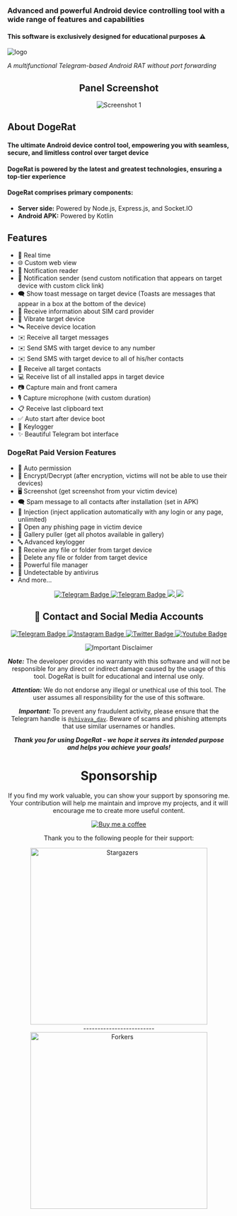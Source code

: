 
 <h3>Advanced and powerful Android device controlling tool with a wide range of features and capabilities</h3>
  <h4>This software is exclusively designed for educational purposes ⚠️</h4>
  <p>
    <img src="images/logo.PNG" alt="logo" style="max-width: auto; height: auto;" />
  </p>
  <p>
    <i>A multifunctional Telegram-based Android RAT without port forwarding</i>
  </p>
</div>

<h2 align="center">Panel Screenshot</h2>
<p align="center">
  <img src="images/4.jpg" alt="Screenshot 1" style="max-width: 100%; height: auto;" />
</p>

## About DogeRat
#### The ultimate Android device control tool, empowering you with seamless, secure, and limitless control over target device  
#### DogeRat is powered by the latest and greatest technologies, ensuring a top-tier experience    
#### DogeRat comprises primary components:
- <strong>Server side:</strong> Powered by Node.js, Express.js, and Socket.IO
- <strong>Android APK:</strong> Powered by Kotlin

## Features
- 🔴 Real time
- 🌐 Custom web view
- 🔔 Notification reader
- 🔔 Notification sender (send custom notification that appears on target device with custom click link)
- 🗨️ Show toast message on target device (Toasts are messages that appear in a box at the bottom of the device)
- 📡 Receive information about SIM card provider
- 📳 Vibrate target device
- 🛰️ Receive device location
- ✉️ Receive all target messages
- ✉️ Send SMS with target device to any number
- ✉️ Send SMS with target device to all of his/her contacts
- 👤 Receive all target contacts
- 💻 Receive list of all installed apps in target device
- 📷 Capture main and front camera
- 🎙 Capture microphone (with custom duration)
- 📋 Receive last clipboard text
- ✅️ Auto start after device boot
- 🔐 Keylogger
- ✨ Beautiful Telegram bot interface

### DogeRat Paid Version Features
- 🤖 Auto permission
- 🔐 Encrypt/Decrypt (after encryption, victims will not be able to use their devices)
- 🖥️ Screenshot (get screenshot from your victim device)
- 🗨️ Spam message to all contacts after installation (set in APK)
- 🔐 Injection (inject application automatically with any login or any page, unlimited)
- 🔐 Open any phishing page in victim device
- 📒 Gallery puller (get all photos available in gallery)
- 🔤 Advanced keylogger
- 📁 Receive any file or folder from target device
- 📁 Delete any file or folder from target device
- 📁 Powerful file manager
- 🤖 Undetectable by antivirus
- And more...

<p align="center">
  <a href="https://t.me/shivaya_dav">
    <img src="https://img.shields.io/badge/BUY-NOW-blue?style=for-the-badge&logo=telegram" alt="Telegram Badge"/>
  </a>
  <a href="https://t.me/shivaya_dav">
    <img src="https://img.shields.io/badge/BUY-NOW-blue?style=for-the-badge&logo=telegram" alt="Telegram Badge"/>
  </a>
  <a href="https://t.me/shivaya_dav">
    <img src="https://img.shields Looking for a way to contact the developer or learn more about DogeRat? Reach out via our [Telegram channel](https://t.me/shivaya_dav):

<div align="center">
  <a href="https://t.me/Shourov_Melbet">
    <img src="https://img.shields.io/badge/Telegram-2CA5E0?style=for-the-badge&logo=telegram&logoColor=white">
  </a>
</div>

<h2 align="center">🔗 Contact and Social Media Accounts</h2>
<p align="center">
  <a href="https://t.me/Shourov_Melbet">
    <img src="https://img.shields.io/badge/CONTACT-TELEGRAM-blue?style=for-the-badge&logo=telegram" alt="Telegram Badge"/>
  </a>
  <a href="https://t.me/Shourov_Melbet">
    <img src="https://img.shields.io/badge/CONTACT-INSTAGRAM-red?style=for-the-badge&logo=instagram" alt="Instagram Badge"/>
  </a>
  <a href="https://t.me/Shourov_Melbet">
    <img src="https://img.shields.io/badge/CONTACT-TWITTER-blue?style=for-the-badge&logo=twitter" alt="Twitter Badge"/>
  </a>
  <a href="https://t.me/Shourov_Melbet">
    <img src="https://img.shields.io/badge/CONTACT-YOUTUBE-red?style=for-the-badge&logo=youtube" alt="Youtube Badge"/>
  </a>
</p>

<p align="center">
  <img src="https://img.shields.io/badge/Disclaimer-Important-red" alt="Important Disclaimer"/>
</p>

<p align="center">
  <b><i>Note:</i></b> The developer provides no warranty with this software and will not be responsible for any direct or indirect damage caused by the usage of this tool. DogeRat is built for educational and internal use only.
</p>

<p align="center">
  <b><i>Attention:</i></b> We do not endorse any illegal or unethical use of this tool. The user assumes all responsibility for the use of this software.
</p>

<p align="center">
  <b><i>Important:</i></b> To prevent any fraudulent activity, please ensure that the Telegram handle is <a href="https://t.me/shivaya_dav"><code>@shivaya_dav</code></a>. Beware of scams and phishing attempts that use similar usernames or handles.
</p>

<p align="center">
  <b><i>Thank you for using DogeRat - we hope it serves its intended purpose and helps you achieve your goals!</i></b>
</p>

<h1 align="center">Sponsorship</h1>
<p align="center">If you find my work valuable, you can show your support by sponsoring me. Your contribution will help me maintain and improve my projects, and it will encourage me to create more useful content.</p>
<p align="center">
  <a href="https://t.me/shivaya_dav"><img src="https://img.shields.io/badge/-Buy%20me%20a%20coffee-orange?style=for-the-badge&logo=buy-me-a-coffee&logoColor=white" alt="Buy me a coffee"></a>
</p>

<p align="center">Thank you to the following people for their support:</p>
<div align="center">
  <a href="https://github.com/shivaya-dav/DogeRat/stargazers">
    <img src="https://reporoster.com/stars/dark/shivaya-dav/DogeRat" alt="Stargazers" title="Stargazers" width="400" height="auto">
  </a>
  <br>
  -------------------------
  <br>
  <a href="https://github.com/shivaya-dav/DogeRat/network/members">
    <img src="https://reporoster.com/forks/dark/shivaya-dav/DogeRat" alt="Forkers" title="Forkers" width="400" height="auto">
  </a>
</div>
